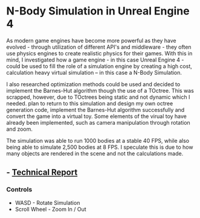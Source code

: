 # N-Body Simulation in Unreal Engine 4

As modern game engines have become more powerful as they have evolved - through utilization of different API's and middleware - they often use physics engines to create realistic physics for their games.  With this in mind, I investigated how a game engine - in this case Unreal Engine 4 - could be used to fill the role of a simulation engine by creating a high cost, calculation heavy virtual simulation – in this case a N-Body Simulation.

I also researched optimization methods could be used and decided to implement the Barnes-Hut algorithm though the use of a TOctree.  This was scrapped, however, due to TOctrees being static and not dynamic which I needed.   plan to return to this simulation and design my own octree generation code, implement the Barnes-Hut algorithm successfully and convert the game into a virtual toy.  Some elements of the virual toy have already been implemented, such as camera manipulation through rotation and zoom.

The simulation was able to run 1000 bodies at a stable 40 FPS, while also being able to simulate 2,500 bodies at 8 FPS.  I speculate this is due to how many objects are rendered in the scene and not the calculations made.

## - [Technical Report](https://github.com/profdambledore/UE4-N_Body_Simulation/blob/master/Optimisation_of_N_Body_Simulations_in_UE4%20(2).pdf)

### Controls
* WASD - Rotate Simulation
* Scroll Wheel - Zoom In / Out
